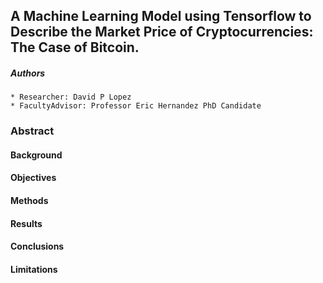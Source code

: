 ## A Machine Learning Model using Tensorflow to Describe the Market Price of Cryptocurrencies: The Case of Bitcoin.

##### Authors
    * Researcher: David P Lopez
    * FacultyAdvisor: Professor Eric Hernandez PhD Candidate
    
### Abstract

#### Background

#### Objectives

#### Methods

#### Results

#### Conclusions

#### Limitations
